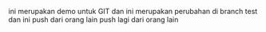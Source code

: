 ini merupakan demo untuk GIT
dan ini merupakan perubahan di branch test
dan ini push dari orang lain
push lagi dari orang lain
